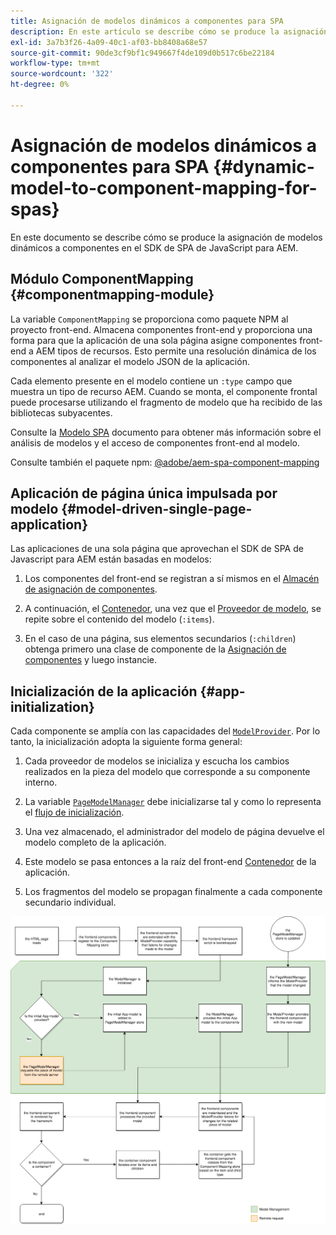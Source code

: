 ```yaml
---
title: Asignación de modelos dinámicos a componentes para SPA
description: En este artículo se describe cómo se produce la asignación del modelo dinámico a los componentes en el SDK de SPA de JavaScript para AEM.
exl-id: 3a7b3f26-4a09-40c1-af03-bb8408a68e57
source-git-commit: 90de3cf9bf1c949667f4de109d0b517c6be22184
workflow-type: tm+mt
source-wordcount: '322'
ht-degree: 0%

---
```


# Asignación de modelos dinámicos a componentes para SPA {#dynamic-model-to-component-mapping-for-spas}

En este documento se describe cómo se produce la asignación de modelos dinámicos a componentes en el SDK de SPA de JavaScript para AEM.

## Módulo ComponentMapping {#componentmapping-module}

La variable `ComponentMapping` se proporciona como paquete NPM al proyecto front-end. Almacena componentes front-end y proporciona una forma para que la aplicación de una sola página asigne componentes front-end a AEM tipos de recursos. Esto permite una resolución dinámica de los componentes al analizar el modelo JSON de la aplicación.

Cada elemento presente en el modelo contiene un `:type` campo que muestra un tipo de recurso AEM. Cuando se monta, el componente frontal puede procesarse utilizando el fragmento de modelo que ha recibido de las bibliotecas subyacentes.

Consulte la [Modelo SPA](blueprint.md) documento para obtener más información sobre el análisis de modelos y el acceso de componentes front-end al modelo.

Consulte también el paquete npm: [@adobe/aem-spa-component-mapping](https://www.npmjs.com/package/@adobe/aem-spa-component-mapping)

## Aplicación de página única impulsada por modelo {#model-driven-single-page-application}

Las aplicaciones de una sola página que aprovechan el SDK de SPA de Javascript para AEM están basadas en modelos:

1. Los componentes del front-end se registran a sí mismos en el [Almacén de asignación de componentes](#componentmapping-module).
1. A continuación, el [Contenedor](blueprint.md#container), una vez que el [Proveedor de modelo](blueprint.md#the-model-provider), se repite sobre el contenido del modelo (`:items`).

1. En el caso de una página, sus elementos secundarios (`:children`) obtenga primero una clase de componente de la [Asignación de componentes](blueprint.md#componentmapping) y luego instancie.

## Inicialización de la aplicación {#app-initialization}

Cada componente se amplía con las capacidades del [`ModelProvider`](blueprint.md#the-model-provider). Por lo tanto, la inicialización adopta la siguiente forma general:

1. Cada proveedor de modelos se inicializa y escucha los cambios realizados en la pieza del modelo que corresponde a su componente interno.
1. La variable [`PageModelManager`](blueprint.md#pagemodelmanager) debe inicializarse tal y como lo representa el [flujo de inicialización](blueprint.md).

1. Una vez almacenado, el administrador del modelo de página devuelve el modelo completo de la aplicación.
1. Este modelo se pasa entonces a la raíz del front-end [Contenedor](blueprint.md#container) de la aplicación.
1. Los fragmentos del modelo se propagan finalmente a cada componente secundario individual.

![Inicialización del modelo de aplicación](assets/app-model-initialization.png)
